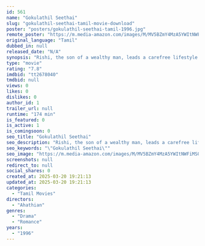 ```yaml
---
id: 561
name: "Gokulathil Seethai"
slug: "gokulathil-seethai-tamil-movie-download"
poster: "posters/gokulathil-seethai-tamil-1996.jpg"
remote_poster: "https://m.media-amazon.com/images/M/MV5BZmY4MzA5YWItNWFiMS00OWJkLWJlMTMtODA2NTFjNmIxNDVmXkEyXkFqcGdeQXVyODEzOTQwNTY@._V1_SX300.jpg"
original_language: "Tamil"
dubbed_in: null
released_date: "N/A"
synopsis: "Rishi, the son of a wealthy man, leads a carefree lifestyle. However, his life begins to change when he meets Nila, a college student, and gradually falls in love with her."
type: "movie"
rating: "7.8"
imdbid: "tt2678040"
tmdbid: null
views: 0
likes: 0
dislikes: 0
author_id: 1
trailer_url: null
runtime: "174 min"
is_featured: 0
is_active: 1
is_comingsoon: 0
seo_title: "Gokulathil Seethai"
seo_description: "Rishi, the son of a wealthy man, leads a carefree lifestyle. However, his life begins to change when he meets Nila, a college student, and gradually falls in love with her."
seo_keywords: "\"Gokulathil Seethai\""
seo_image: "https://m.media-amazon.com/images/M/MV5BZmY4MzA5YWItNWFiMS00OWJkLWJlMTMtODA2NTFjNmIxNDVmXkEyXkFqcGdeQXVyODEzOTQwNTY@._V1_SX300.jpg"
screenshots: null
redirect_to: null
social_shares: 0
created_at: 2025-03-20 19:21:13
updated_at: 2025-03-20 19:21:13
categories:
  - "Tamil Movies"
directors:
  - "Ahathian"
genres:
  - "Drama"
  - "Romance"
years:
  - "1996"
---
```

